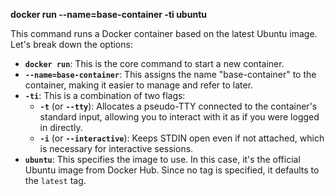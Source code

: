 **docker run --name=base-container -ti ubuntu**

This command runs a Docker container based on the latest Ubuntu image. Let's break down the options:

* **`docker run`**: This is the core command to start a new container.
* **`--name=base-container`**: This assigns the name "base-container" to the container, making it easier to manage and refer to later.
* **`-ti`**: This is a combination of two flags:
    * **`-t`** (or **`--tty`**): Allocates a pseudo-TTY connected to the container's standard input, allowing you to interact with it as if you were logged in directly.
    * **`-i`** (or **`--interactive`**): Keeps STDIN open even if not attached, which is necessary for interactive sessions.
* **`ubuntu`**:  This specifies the image to use. In this case, it's the official Ubuntu image from Docker Hub. Since no tag is specified, it defaults to the `latest` tag.
